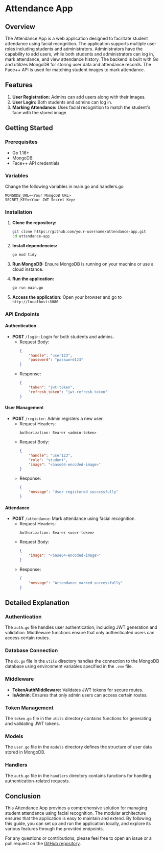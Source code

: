 # Attendance App

## Overview
The Attendance App is a web application designed to facilitate student attendance using facial recognition. The application supports multiple user roles including students and administrators. Administrators have the capability to add users, while both students and administrators can log in, mark attendance, and view attendance history. The backend is built with Go and utilizes MongoDB for storing user data and attendance records. The Face++ API is used for matching student images to mark attendance.

## Features
1. **User Registration:** Admins can add users along with their images.
2. **User Login:** Both students and admins can log in.
3. **Marking Attendance:** Uses facial recognition to match the student's face with the stored image.

## Getting Started

### Prerequisites
- Go 1.16+
- MongoDB
- Face++ API credentials

### Variables
Change the following variables in main.go and handlers.go
```
MONGODB_URL=<Your MongoDB URL>
SECRET_KEY=<Your JWT Secret Key>
```

### Installation

1. **Clone the repository:**
    ```sh
    git clone https://github.com/your-username/attendance-app.git
    cd attendance-app
    ```

2. **Install dependencies:**
    ```sh
    go mod tidy
    ```

3. **Run MongoDB:**
    Ensure MongoDB is running on your machine or use a cloud instance.

4. **Run the application:**
    ```sh
    go run main.go
    ```

5. **Access the application:**
    Open your browser and go to `http://localhost:8080`


### API Endpoints

#### Authentication
- **POST** `/login`: Login for both students and admins. 
    - Request Body:
        ```json
        {
            "handle": "user123",
            "password": "password123"
        }
        ```
    - Response:
        ```json
        {
            "token": "jwt-token",
            "refresh_token": "jwt-refresh-token"
        }
        ```

#### User Management
- **POST** `/register`: Admin registers a new user.
    - Request Headers:
        ```http
        Authorization: Bearer <admin-token>
        ```
    - Request Body:
        ```json
        {
            "handle": "user123",
            "role": "student",
            "image": "<base64-encoded-image>"
        }
        ```
    - Response:
        ```json
        {
            "message": "User registered successfully"
        }
        ```

#### Attendance
- **POST** `/attendance`: Mark attendance using facial recognition.
    - Request Headers:
        ```http
        Authorization: Bearer <user-token>
        ```
    - Request Body:
        ```json
        {
            "image": "<base64-encoded-image>"
        }
        ```
    - Response:
        ```json
        {
            "message": "Attendance marked successfully"
        }
        ```



## Detailed Explanation

### Authentication
The `auth.go` file handles user authentication, including JWT generation and validation. Middleware functions ensure that only authenticated users can access certain routes.

### Database Connection
The `db.go` file in the `utils` directory handles the connection to the MongoDB database using environment variables specified in the `.env` file.

### Middleware
- **TokenAuthMiddleware:** Validates JWT tokens for secure routes.
- **IsAdmin:** Ensures that only admin users can access certain routes.

### Token Management
The `token.go` file in the `utils` directory contains functions for generating and validating JWT tokens.

### Models
The `user.go` file in the `models` directory defines the structure of user data stored in MongoDB.

### Handlers
The `auth.go` file in the `handlers` directory contains functions for handling authentication-related requests.


## Conclusion
This Attendance App provides a comprehensive solution for managing student attendance using facial recognition. The modular architecture ensures that the application is easy to maintain and extend. By following this guide, you can set up and run the application locally, and explore its various features through the provided endpoints.

For any questions or contributions, please feel free to open an issue or a pull request on the [GitHub repository](https://github.com/medhaa09/AttendanceAppTask).
